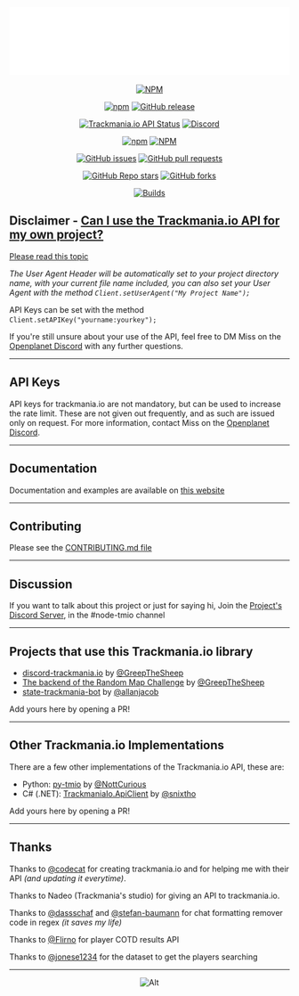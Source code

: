 <div align="center">

[![Logo](https://raw.githubusercontent.com/GreepTheSheep/node-trackmania.io/main/docs/graphic/image.svg)](https://tmio.greep.gq/#)

[![NPM](https://nodei.co/npm/trackmania.io.png?downloads=true&stars=true)](https://npmjs.org/trackmania.io)

[![npm](https://img.shields.io/npm/v/trackmania.io?logo=npm)](https://npmjs.com/trackmania.io)
[![GitHub release](https://img.shields.io/github/v/release/GreepTheSheep/node-trackmania.io?logo=github)](https://github.com/GreepTheSheep/node-trackmania.io/releases/latest)

[![Trackmania.io API Status](https://img.shields.io/website?down_message=Offline&label=Trackmania.io%20API&up_message=Online&url=https%3A%2F%2Ftrackmania.io)](https://trackmania.io)
[![Discord](https://img.shields.io/discord/570024448371982373?label=Discord&logo=discord)](https://greep.gq/discord)

[![npm](https://img.shields.io/npm/dw/trackmania.io?logo=npm)](https://npmjs.com/trackmania.io)
[![NPM](https://img.shields.io/npm/l/trackmania.io)](LICENSE)

[![GitHub issues](https://img.shields.io/github/issues/GreepTheSheep/node-trackmania.io?logo=github)](https://github.com/GreepTheSheep/node-trackmania.io/issues)
[![GitHub pull requests](https://img.shields.io/github/issues-pr/GreepTheSheep/node-trackmania.io?logo=github)](https://github.com/GreepTheSheep/node-trackmania.io/pulls)

[![GitHub Repo stars](https://img.shields.io/github/stars/GreepTheSheep/node-trackmania.io?logo=github&style=flat-square)](https://github.com/GreepTheSheep/node-trackmania.io/stargazers)
[![GitHub forks](https://img.shields.io/github/forks/GreepTheSheep/node-trackmania.io?style=flat-square)](https://github.com/GreepTheSheep/node-trackmania.io/network/members)

[![Builds](https://github.com/GreepTheSheep/node-trackmania.io/actions/workflows/build.yml/badge.svg)](https://github.com/GreepTheSheep/node-trackmania.io/actions/workflows/build.yml)

</div>

## Disclaimer - [Can I use the Trackmania.io API for my own project?](https://openplanet.nl/tmio/api)

[Please read this topic](https://openplanet.nl/tmio/api)

*The User Agent Header will be automatically set to your project directory name, with your current file name included, you can also set your User Agent with the method `Client.setUserAgent("My Project Name");`*

API Keys can be set with the method `Client.setAPIKey("yourname:yourkey");`

If you're still unsure about your use of the API, feel free to DM Miss on the [Openplanet Discord](https://openplanet.nl/link/discord) with any further questions.

---
## API Keys

API keys for trackmania.io are not mandatory, but can be used to increase the rate limit. These are not given out frequently, and as such are issued only on request. For more information, contact Miss on the [Openplanet Discord](https://openplanet.nl/link/discord).

---
## Documentation

Documentation and examples are available on [this website](https://tmio.greep.gq/#/docs)

---
## Contributing

Please see the [CONTRIBUTING.md file](CONTRIBUTING.md)

---
## Discussion

If you want to talk about this project or just for saying hi, Join the [Project's Discord Server](https://greep.gq/discord), in the #node-tmio channel

---
## Projects that use this Trackmania.io library

- [discord-trackmania.io](https://github.com/GreepTheSheep/discord-trackmania.io) by [@GreepTheSheep](https://github.com/GreepTheSheep)
- [The backend of the Random Map Challenge](https://github.com/tm-rmc/backend) by [@GreepTheSheep](https://github.com/GreepTheSheep)
- [state-trackmania-bot](https://github.com/allanjacob/state-trackmania-bot) by [@allanjacob](https://github.com/allanjacob)

Add yours here by opening a PR!

---
## Other Trackmania.io Implementations

There are a few other implementations of the Trackmania.io API, these are:

- Python: [py-tmio](https://github.com/NottCurious/py-tmio) by [@NottCurious](https://github.com/NottCurious)
- C# (.NET): [TrackmaniaIo.ApiClient](https://github.com/snixtho/TrackmaniaIo.ApiClient) by [@snixtho](https://github.com/snixtho)

Add yours here by opening a PR!

---
## Thanks

Thanks to [@codecat](https://github.com/codecat) for creating trackmania.io and for helping me with their API *(and updating it everytime)*.

Thanks to Nadeo (Trackmania's studio) for giving an API to trackmania.io.

Thanks to [@dassschaf](https://github.com/dassschaf) and [@stefan-baumann](https://github.com/stefan-baumann) for chat formatting remover code in regex *(it saves my life)*

Thanks to [@Flirno](https://github.com/Flirno) for player COTD results API

Thanks to [@jonese1234](https://github.com/jonese1234) for the dataset to get the players searching

---
<div align="center">

![Alt](https://repobeats.axiom.co/api/embed/6d1745e4fe894ffc1e84f68bc7eb0731588eeda4.svg "Repobeats analytics image")

</div>
